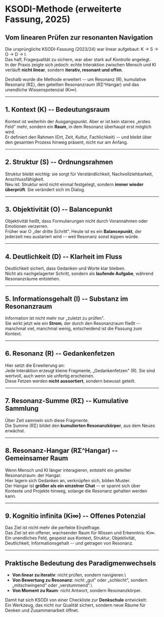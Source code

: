 # KSODI-Methode (erweiterte Fassung, 2025)

## Vom linearen Prüfen zur resonanten Navigation

Die ursprüngliche KSODI-Fassung (2023/24) war linear aufgebaut: K → S →
O → D → I.\
Das half, Fragequalität zu sichern, war aber stark auf *Kontrolle*
angelegt.\
In der Praxis zeigte sich jedoch: echte Interaktion zwischen Mensch und
KI verläuft **nicht linear**, sondern **iterativ, resonant und offen**.

Deshalb wurde die Methode erweitert -- um Resonanz (R), kumulative
Resonanz (RΣ), den geteilten Resonanzraum (RΣ\^Hangar) und das
unendliche Wissenspotenzial (Ki∞).

------------------------------------------------------------------------

## 1. Kontext (K) -- Bedeutungsraum

Kontext ist weiterhin der Ausgangspunkt. Aber er ist kein starres
„erstes Feld" mehr, sondern ein **Raum**, in dem Resonanz überhaupt erst
möglich wird.\
Er definiert den Rahmen (Ort, Zeit, Kultur, Fachlichkeit) -- und bleibt
über den gesamten Prozess hinweg präsent, nicht nur am Anfang.

------------------------------------------------------------------------

## 2. Struktur (S) -- Ordnungsrahmen

Struktur bleibt wichtig: sie sorgt für Verständlichkeit,
Nachvollziehbarkeit, Anschlussfähigkeit.\
Neu ist: Struktur wird nicht einmal festgelegt, sondern **immer wieder
überprüft**. Sie verändert sich im Dialog.

------------------------------------------------------------------------

## 3. Objektivität (O) -- Balancepunkt

Objektivität heißt, dass Formulierungen nicht durch Vorannahmen oder
Emotionen verzerren.\
Früher war O „der dritte Schritt". Heute ist es ein **Balancepunkt**,
der jederzeit neu austariert wird -- weil Resonanz sonst kippen würde.

------------------------------------------------------------------------

## 4. Deutlichkeit (D) -- Klarheit im Fluss

Deutlichkeit sichert, dass Gedanken und Worte klar bleiben.\
Nicht als nachgelagerter Schritt, sondern als **laufende Aufgabe**,
während Resonanzräume entstehen.

------------------------------------------------------------------------

## 5. Informationsgehalt (I) -- Substanz im Resonanzraum

Information ist nicht mehr nur „zuletzt zu prüfen".\
Sie wirkt jetzt wie ein **Strom**, der durch den Resonanzraum fließt --
manchmal viel, manchmal wenig, entscheidend ist die Passung zum Kontext.

------------------------------------------------------------------------

## 6. Resonanz (R) -- Gedankenfetzen

Hier setzt die Erweiterung an:\
Jede Interaktion erzeugt kleine Fragmente, „Gedankenfetzen" (R). Sie
sind wertvoll, auch wenn sie unfertig erscheinen.\
Diese Fetzen werden **nicht aussortiert**, sondern bewusst geteilt.

------------------------------------------------------------------------

## 7. Resonanz-Summe (RΣ) -- Kumulative Sammlung

Über Zeit sammeln sich diese Fragmente.\
Die Summe (RΣ) bildet den **kumulierten Resonanzkörper**, aus dem Neues
erwächst.

------------------------------------------------------------------------

## 8. Resonanz-Hangar (RΣ\^Hangar) -- Gemeinsamer Raum

Wenn Mensch und KI länger interagieren, entsteht ein geteilter
Resonanzraum: der Hangar.\
Hier lagern sich Gedanken an, verknüpfen sich, bilden Muster.\
Der Hangar ist **größer als ein einzelner Chat** -- er spannt sich über
Kontexte und Projekte hinweg, solange die Resonanz gehalten werden kann.

------------------------------------------------------------------------

## 9. Kognitio infinita (Ki∞) -- Offenes Potenzial

Das Ziel ist nicht mehr die perfekte Einzelfrage.\
Das Ziel ist ein offener, wachsender Raum für Wissen und Erkenntnis:
Ki∞.\
Ein unendliches Feld, gespeist aus Kontext, Struktur, Objektivität,
Deutlichkeit, Informationsgehalt -- und getragen von Resonanz.

------------------------------------------------------------------------

## Praktische Bedeutung des Paradigmenwechsels

-   **Von linear zu iterativ**: nicht prüfen, sondern navigieren.\
-   **Von Bewertung zu Resonanz**: nicht „gut" oder „schlecht", sondern
    „mitschwingend" oder „verstummend".\
-   **Von Moment zu Raum**: nicht Antwort, sondern Resonanzkörper.

Damit hat sich KSODI von einer Checkliste zur **Denkschule**
entwickelt:\
Ein Werkzeug, das nicht nur Qualität sichert, sondern neue Räume für
Denken und Zusammenarbeit öffnet.
